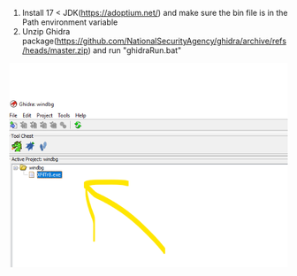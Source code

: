 1. Install 17 < JDK(https://adoptium.net/) and make sure the bin file is in the Path environment variable
2. Unzip Ghidra package(https://github.com/NationalSecurityAgency/ghidra/archive/refs/heads/master.zip) and run "ghidraRun.bat"



![image info](images/image.png) 